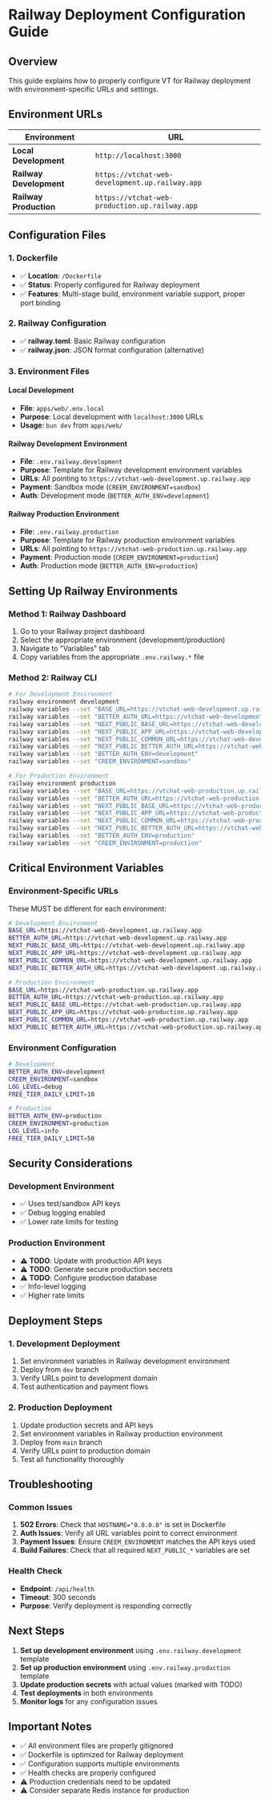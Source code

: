 # Railway Deployment Configuration Guide

## Overview

This guide explains how to properly configure VT for Railway deployment with environment-specific URLs and settings.

## Environment URLs

| Environment | URL |
|-------------|-----|
| **Local Development** | `http://localhost:3000` |
| **Railway Development** | `https://vtchat-web-development.up.railway.app` |
| **Railway Production** | `https://vtchat-web-production.up.railway.app` |

## Configuration Files

### 1. Dockerfile

- ✅ **Location**: `/Dockerfile`
- ✅ **Status**: Properly configured for Railway deployment
- ✅ **Features**: Multi-stage build, environment variable support, proper port binding

### 2. Railway Configuration

- ✅ **railway.toml**: Basic Railway configuration
- ✅ **railway.json**: JSON format configuration (alternative)

### 3. Environment Files

#### Local Development

- **File**: `apps/web/.env.local`
- **Purpose**: Local development with `localhost:3000` URLs
- **Usage**: `bun dev` from `apps/web/`

#### Railway Development Environment

- **File**: `.env.railway.development`
- **Purpose**: Template for Railway development environment variables
- **URLs**: All pointing to `https://vtchat-web-development.up.railway.app`
- **Payment**: Sandbox mode (`CREEM_ENVIRONMENT=sandbox`)
- **Auth**: Development mode (`BETTER_AUTH_ENV=development`)

#### Railway Production Environment

- **File**: `.env.railway.production`
- **Purpose**: Template for Railway production environment variables
- **URLs**: All pointing to `https://vtchat-web-production.up.railway.app`
- **Payment**: Production mode (`CREEM_ENVIRONMENT=production`)
- **Auth**: Production mode (`BETTER_AUTH_ENV=production`)

## Setting Up Railway Environments

### Method 1: Railway Dashboard

1. Go to your Railway project dashboard
2. Select the appropriate environment (development/production)
3. Navigate to "Variables" tab
4. Copy variables from the appropriate `.env.railway.*` file

### Method 2: Railway CLI

```bash
# For Development Environment
railway environment development
railway variables --set "BASE_URL=https://vtchat-web-development.up.railway.app"
railway variables --set "BETTER_AUTH_URL=https://vtchat-web-development.up.railway.app"
railway variables --set "NEXT_PUBLIC_BASE_URL=https://vtchat-web-development.up.railway.app"
railway variables --set "NEXT_PUBLIC_APP_URL=https://vtchat-web-development.up.railway.app"
railway variables --set "NEXT_PUBLIC_COMMON_URL=https://vtchat-web-development.up.railway.app"
railway variables --set "NEXT_PUBLIC_BETTER_AUTH_URL=https://vtchat-web-development.up.railway.app"
railway variables --set "BETTER_AUTH_ENV=development"
railway variables --set "CREEM_ENVIRONMENT=sandbox"

# For Production Environment
railway environment production
railway variables --set "BASE_URL=https://vtchat-web-production.up.railway.app"
railway variables --set "BETTER_AUTH_URL=https://vtchat-web-production.up.railway.app"
railway variables --set "NEXT_PUBLIC_BASE_URL=https://vtchat-web-production.up.railway.app"
railway variables --set "NEXT_PUBLIC_APP_URL=https://vtchat-web-production.up.railway.app"
railway variables --set "NEXT_PUBLIC_COMMON_URL=https://vtchat-web-production.up.railway.app"
railway variables --set "NEXT_PUBLIC_BETTER_AUTH_URL=https://vtchat-web-production.up.railway.app"
railway variables --set "BETTER_AUTH_ENV=production"
railway variables --set "CREEM_ENVIRONMENT=production"
```

## Critical Environment Variables

### Environment-Specific URLs

These MUST be different for each environment:

```bash
# Development Environment
BASE_URL=https://vtchat-web-development.up.railway.app
BETTER_AUTH_URL=https://vtchat-web-development.up.railway.app
NEXT_PUBLIC_BASE_URL=https://vtchat-web-development.up.railway.app
NEXT_PUBLIC_APP_URL=https://vtchat-web-development.up.railway.app
NEXT_PUBLIC_COMMON_URL=https://vtchat-web-development.up.railway.app
NEXT_PUBLIC_BETTER_AUTH_URL=https://vtchat-web-development.up.railway.app

# Production Environment
BASE_URL=https://vtchat-web-production.up.railway.app
BETTER_AUTH_URL=https://vtchat-web-production.up.railway.app
NEXT_PUBLIC_BASE_URL=https://vtchat-web-production.up.railway.app
NEXT_PUBLIC_APP_URL=https://vtchat-web-production.up.railway.app
NEXT_PUBLIC_COMMON_URL=https://vtchat-web-production.up.railway.app
NEXT_PUBLIC_BETTER_AUTH_URL=https://vtchat-web-production.up.railway.app
```

### Environment Configuration

```bash
# Development
BETTER_AUTH_ENV=development
CREEM_ENVIRONMENT=sandbox
LOG_LEVEL=debug
FREE_TIER_DAILY_LIMIT=10

# Production
BETTER_AUTH_ENV=production
CREEM_ENVIRONMENT=production
LOG_LEVEL=info
FREE_TIER_DAILY_LIMIT=50
```

## Security Considerations

### Development Environment

- ✅ Uses test/sandbox API keys
- ✅ Debug logging enabled
- ✅ Lower rate limits for testing

### Production Environment

- ⚠️ **TODO**: Update with production API keys
- ⚠️ **TODO**: Generate secure production secrets
- ⚠️ **TODO**: Configure production database
- ✅ Info-level logging
- ✅ Higher rate limits

## Deployment Steps

### 1. Development Deployment

1. Set environment variables in Railway development environment
2. Deploy from `dev` branch
3. Verify URLs point to development domain
4. Test authentication and payment flows

### 2. Production Deployment

1. Update production secrets and API keys
2. Set environment variables in Railway production environment
3. Deploy from `main` branch
4. Verify URLs point to production domain
5. Test all functionality thoroughly

## Troubleshooting

### Common Issues

1. **502 Errors**: Check that `HOSTNAME="0.0.0.0"` is set in Dockerfile
2. **Auth Issues**: Verify all URL variables point to correct environment
3. **Payment Issues**: Ensure `CREEM_ENVIRONMENT` matches the API keys used
4. **Build Failures**: Check that all required `NEXT_PUBLIC_*` variables are set

### Health Check

- **Endpoint**: `/api/health`
- **Timeout**: 300 seconds
- **Purpose**: Verify deployment is responding correctly

## Next Steps

1. **Set up development environment** using `.env.railway.development` template
2. **Set up production environment** using `.env.railway.production` template
3. **Update production secrets** with actual values (marked with TODO)
4. **Test deployments** in both environments
5. **Monitor logs** for any configuration issues

## Important Notes

- ✅ All environment files are properly gitignored
- ✅ Dockerfile is optimized for Railway deployment
- ✅ Configuration supports multiple environments
- ✅ Health checks are properly configured
- ⚠️ Production credentials need to be updated
- ⚠️ Consider separate Redis instance for production
